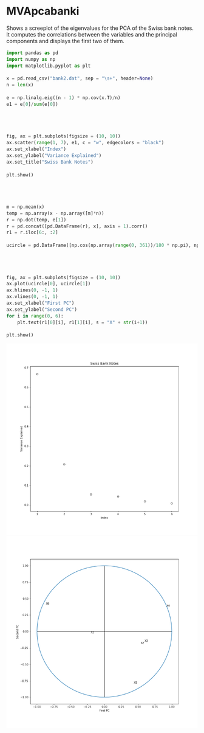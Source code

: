 # MVApcabanki
Shows a screeplot of the eigenvalues for the PCA of the Swiss bank notes. It computes the correlations between the variables and the principal components and displays the first two of them.

```python
import pandas as pd
import numpy as np
import matplotlib.pyplot as plt

x = pd.read_csv("bank2.dat", sep = "\s+", header=None)
n = len(x)

e = np.linalg.eig((n - 1) * np.cov(x.T)/n)
e1 = e[0]/sum(e[0])




fig, ax = plt.subplots(figsize = (10, 10))
ax.scatter(range(1, 7), e1, c = "w", edgecolors = "black")
ax.set_xlabel("Index")
ax.set_ylabel("Variance Explained")
ax.set_title("Swiss Bank Notes")

plt.show()




m = np.mean(x)
temp = np.array(x - np.array([m]*n))
r = np.dot(temp, e[1])
r = pd.concat([pd.DataFrame(r), x], axis = 1).corr()
r1 = r.iloc[6:, :2]

ucircle = pd.DataFrame([np.cos(np.array(range(0, 361))/180 * np.pi), np.sin(np.array(range(0, 361))/180 * np.pi)]).T




fig, ax = plt.subplots(figsize = (10, 10))
ax.plot(ucircle[0], ucircle[1])
ax.hlines(0, -1, 1)
ax.vlines(0, -1, 1)
ax.set_xlabel("First PC")
ax.set_ylabel("Second PC")
for i in range(0, 6):
    plt.text(r1[0][i], r1[1][i], s = "X" + str(i+1))

plt.show()
```
![MVApcabanki](MVApcabanki-1_python.png)
![MVApcabanki](MVApcabanki-2_python.png)